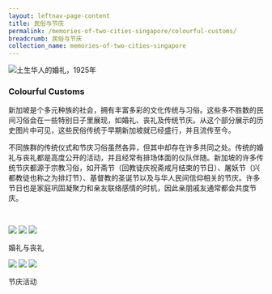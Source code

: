 ```yaml
---
layout: leftnav-page-content
title: 民俗与节庆
permalink: /memories-of-two-cities-singapore/colourful-customs/
breadcrumb: 民俗与节庆
collection_name: memories-of-two-cities-singapore
---
```


![土生华人的婚礼，1925年](/images/colourful-customs/colourful-customs-banner.jpg)
### **Colourful Customs**

新加坡是个多元种族的社会，拥有丰富多彩的文化传统与习俗。这些多不胜数的民间习俗会在一些特别日子里展现，如婚礼、丧礼及传统节庆。从这个部分展示的历史图片中可见，这些民俗传统于早期新加坡就已经盛行，并且流传至今。 

不同族群的传统仪式和节庆习俗虽然各异，但其中却存在许多共同之处。传统的婚礼与丧礼都是高度公开的活动，并且经常有排场体面的仪队伴随。新加坡的许多传统节庆都源于宗教习俗，如开斋节（回教徒庆祝斋戒月结束的节日）、屠妖节（兴都教徒也称之为排灯节）、基督教的圣诞节以及与华人民间信仰相关的节庆。许多节日也是家庭巩固凝聚力和亲友联络感情的时机，因此亲朋戚友通常都会共度节庆。

<p>&nbsp;</p>

<div class="category-stacked-area">
  
<div class="photo-stacked-wrap">
  <div class="photos">
    <img class="photo-lv-1" src="/images/colourful-customs/wedding-photo-stack-1.png">
    <img class="photo-lv-2" src="/images/colourful-customs/wedding-photo-stack-2.png">
    <img class="photo-lv-3" src="/images/colourful-customs/wedding-photo-stack-3.png">
  </div>
  <p>婚礼与丧礼</p>
  <a class="cover" href="/memories-of-two-cities-singapore/colourful-customs/weddings-and-funerals/"></a>
</div> 
  
<div class="photo-stacked-wrap">
  <div class="photos">
    <img class="photo-lv-1" src="/images/colourful-customs/festive-photo-stack-1.png">
    <img class="photo-lv-2" src="/images/colourful-customs/festive-photo-stack-2.png">
    <img class="photo-lv-3" src="/images/colourful-customs/festive-photo-stack-3.png">
  </div>
  <p>节庆活动</p>
  <a class="cover" href="/memories-of-two-cities-singapore/colourful-customs/festive-celebrations/"></a>
</div>

</div>
